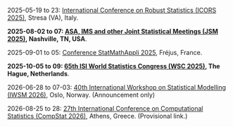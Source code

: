 2025-05-19 to 23: [International Conference on Robust Statistics (ICORS 2025)](http://datascience.maths.unitn.it/icors2025/), Stresa (VA), Italy.

**2025-08-02 to 07: [ASA, IMS and other Joint Statistical Meetings (JSM 2025)](https://ww2.amstat.org/meetings/jsm/2025/), Nashville, TN, USA**.

2025-09-01 to 05: [Conference StatMathAppli 2025](https://statmathappli.mathnum.inrae.fr), Fréjus, France.

**2025-10-05 to 09: [65th ISI World Statistics Congress (WSC 2025)](https://isi-next.org/conferences/isi-wsc2025/), The Hague, Netherlands**.

2026-06-28 to 07-03: [40th International Workshop on Statistical Modelling (IWSM 2026)](http://statmod.org/workshops.htm), Oslo, Norway. (Announcement only)

2026-08-25 to 28: [27th International Conference on Computational Statistics (CompStat 2026)](https://cmstatistics.org/CFECMStatistics2024/announcements.php), Athens, Greece. (Provisional link.)

